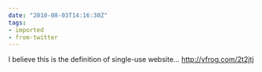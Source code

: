 ```yaml
---
date: "2010-08-03T14:16:30Z"
tags:
- imported
- from-twitter
---
```

I believe this is the definition of single-use website… http://yfrog.com/2t2jtj
